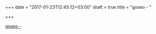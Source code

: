 +++
date = "2017-01-23T12:45:12+03:00"
draft = true
title = "goseo -  "

+++

<p><a href="https://t.co/gKew83yAj3">goseo -  </a></p>
